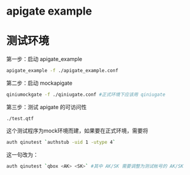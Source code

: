 apigate example
===================

# 测试环境

第一步：启动 apigate_example

```bash
apigate_example -f ./apigate_example.conf
```

第二步：启动 mockapigate

```bash
qiniumockgate -f ./qiniugate.conf #正式环境下应该用 qiniugate
```

第三步：测试 apigate 的可访问性

```
./test.qtf
```

这个测试程序为mock环境而建，如果要在正式环境，需要将

```bash
auth qinutest `authstub -uid 1 -utype 4`
```

这一句改为：

```bash
auth qinutest `qbox <AK> <SK>` #其中 AK/SK 需要调整为测试帐号的 AK/SK
```

